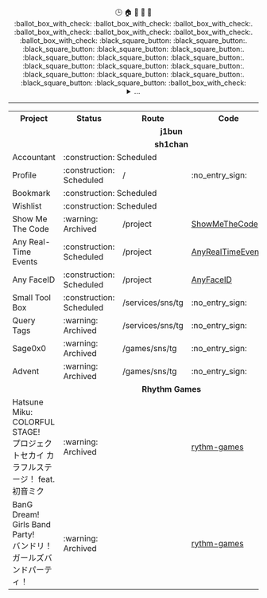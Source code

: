 <!--
Emoji: https://gist.github.com/rxaviers/7360908
-->

<div align="center">
    <div align="center">🕒 🏠 🚫 🏢 🏫 <br />
        :ballot_box_with_check:
        :ballot_box_with_check:
        :ballot_box_with_check:.
        :ballot_box_with_check:
        :ballot_box_with_check:
        :ballot_box_with_check:.
        :ballot_box_with_check:
        :black_square_button:
        :black_square_button:.
        :black_square_button:
        :black_square_button:
        :black_square_button:.
        :black_square_button:
        :black_square_button:
        :black_square_button:.
        :black_square_button:
        :black_square_button:
        :black_square_button:.
        :black_square_button:
        :black_square_button:
        :black_square_button:.
        :black_square_button:
        :black_square_button:
        :ballot_box_with_check:
    </div>
    <details>
        <summary>...</summary>
        <div align="center">🕒 🏢 08.00 - 17.00<br />
            :black_square_button:
            :black_square_button:
            :black_square_button:.
            :black_square_button:
            :black_square_button:
            :black_square_button:.
            :black_square_button:
            :ballot_box_with_check:
            :ballot_box_with_check:.
            :ballot_box_with_check:
            :ballot_box_with_check:
            :ballot_box_with_check:.
            :ballot_box_with_check:
            :ballot_box_with_check:
            :ballot_box_with_check:.
            :ballot_box_with_check:
            :ballot_box_with_check:
            :black_square_button:.
            :black_square_button:
            :black_square_button:
            :black_square_button:.
            :black_square_button:
            :black_square_button:
            :black_square_button:
        </div>
        <div align="center">🕒 🏢 10.00 - 19.00<br />
            :black_square_button:
            :black_square_button:
            :black_square_button:.
            :black_square_button:
            :black_square_button:
            :black_square_button:.
            :black_square_button:
            :black_square_button:
            :black_square_button:.
            :ballot_box_with_check:
            :ballot_box_with_check:
            :ballot_box_with_check:.
            :ballot_box_with_check:
            :ballot_box_with_check:
            :ballot_box_with_check:.
            :ballot_box_with_check:
            :ballot_box_with_check:
            :ballot_box_with_check:.
            :ballot_box_with_check:
            :black_square_button:
            :black_square_button:.
            :black_square_button:
            :black_square_button:
            :black_square_button:
        </div>
        <div align="center">🕘 🏫 08.30 - 12.40<br />
            :black_square_button:
            :black_square_button:
            :black_square_button:.
            :ballot_box_with_check:
            :ballot_box_with_check:
            :ballot_box_with_check:.
            :ballot_box_with_check:
            :ballot_box_with_check:
            :black_square_button:.
            :black_square_button:
            :black_square_button:
            :black_square_button:.
            :black_square_button:
            :black_square_button:
            :black_square_button:.
            :black_square_button:
            :black_square_button:
            :black_square_button:.
            :black_square_button:
            :black_square_button:
            :black_square_button:.
            :black_square_button:
            :black_square_button:
            :black_square_button:
        </div>
        <div align="center">🕘 🏫 13.00 - 17.00<br />
            :black_square_button:
            :black_square_button:
            :black_square_button:.
            :black_square_button:
            :black_square_button:
            :black_square_button:.
            :black_square_button:
            :ballot_box_with_check:
            :ballot_box_with_check:.
            :ballot_box_with_check:
            :ballot_box_with_check:
            :ballot_box_with_check:.
            :black_square_button:
            :black_square_button:
            :black_square_button:.
            :black_square_button:
            :black_square_button:
            :black_square_button:.
            :black_square_button:
            :black_square_button:
            :black_square_button:.
            :black_square_button:
            :black_square_button:
            :black_square_button:
        </div>
        <div align="center">🕒 🏫 🏢 🚫 🌕<br />
            :black_square_button:
            :black_square_button:
            :black_square_button:.
            :ballot_box_with_check:
            :ballot_box_with_check:
            :ballot_box_with_check:.
            :ballot_box_with_check:
            :ballot_box_with_check:
            :ballot_box_with_check:.
            :ballot_box_with_check:
            :ballot_box_with_check:
            :ballot_box_with_check:.
            :ballot_box_with_check:
            :ballot_box_with_check:
            :ballot_box_with_check:.
            :ballot_box_with_check:
            :ballot_box_with_check:
            :ballot_box_with_check:.
            :ballot_box_with_check:
            :black_square_button:
            :black_square_button:.
            :black_square_button:
            :black_square_button:
            :black_square_button:
        </div>
    </details>
</div>

---

<!--
Table Structure: https://github.com/seefs001/xox
-->

<table align="center">
    <tr>
        <th>Project</th>
        <th>Status</th>
        <th>Route</th>
        <th>Code</th>
        <th>Release</th>
        <th>Host</th>
    </tr>
    <tr>
        <td colspan="6" align="center"><strong>j1bun</strong></td>
    </tr>
    <tr>
        <td colspan="6" align="center"><strong>sh1chan</strong></td>
    </tr>
    <tr>
        <td>Accountant</td>
        <td colspan="5">:construction: Scheduled</td>
    </tr>
    <tr>
        <td>Profile</td>
        <td>:construction: Scheduled</td>
        <td>/</td>
        <td>:no_entry_sign:</td>
        <td>beta-0.1.0</td>
        <td></td>
    </tr>
    <tr>
        <td>Bookmark</td>
        <td colspan="5">:construction: Scheduled</td>
    </tr>
    <tr>
        <td>Wishlist</td>
        <td colspan="5">:construction: Scheduled</td>
    </tr>
    <tr>
        <td>Show Me The Code</td>
        <td>:warning: Archived</td>
        <td>/project</td>
        <td><a target="_blank" href="https://github.com/sh1chan/ShowMeTheCode">ShowMeTheCode</a></td>
        <td>0.0.1</td>
        <td></td>
    </tr>
    <tr>
        <td>Any Real-Time Events</td>
        <td>:construction: Scheduled</td>
        <td>/project</td>
        <td><a target="_blank" href="https://github.com/sh1chan/AnyRealTimeEvents">AnyRealTimeEvents</a></td>
        <td>0.0.1</td>
        <td></td>
    </tr>
    <tr>
        <td>Any FaceID</td>
        <td>:construction: Scheduled</td>
        <td>/project</td>
        <td><a target="_blank" href="https://github.com/sh1chan/AnyFaceID">AnyFaceID</a></td>
        <td>0.0.1</td>
        <td></td>
    </tr>
    <tr>
        <td>Small Tool Box</td>
        <td>:construction: Scheduled</td>
        <td>/services/sns/tg</td>
        <td>:no_entry_sign:</td>
        <td>0.0.1</td>
        <td></td>
    </tr>
    <tr>
        <td>Query Tags</td>
        <td>:warning: Archived</td>
        <td>/services/sns/tg</td>
        <td>:no_entry_sign:</td>
        <td>0.0.1</td>
        <td></td>
    </tr>
    <tr>
        <td>Sage0x0</td>
        <td>:warning: Archived</td>
        <td>/games/sns/tg</td>
        <td>:no_entry_sign:</td>
        <td>0.0.1</td>
        <td></td>
    </tr>
    <tr>
        <td>Advent</td>
        <td>:warning: Archived</td>
        <td>/games/sns/tg</td>
        <td>:no_entry_sign:</td>
        <td>0.0.1</td>
        <td></td>
    </tr>
    <tr>
        <td colspan="6" align="center"><strong>Rhythm Games</strong></td>
    </tr>
    <tr>
        <td>
            <span>Hatsune Miku: COLORFUL STAGE!</span><br />
            <span>プロジェクトセカイ カラフルステージ！ feat. 初音ミク</span>
        </td>
        <td>:warning: Archived</td>
        <td></td>
        <td><a target="_blank" href="https://github.com/aintp3d0/rythm-games">rythm-games</a></td>
        <td colspan="2"></td>
    </tr>
    <tr>
        <td>
            <span>BanG Dream! Girls Band Party!</span><br />
            <span>バンドリ！ ガールズバンドパーティ！</span>
        </td>
        <td>:warning: Archived</td>
        <td></td>
        <td><a target="_blank" href="https://github.com/aintp3d0/rythm-games">rythm-games</a></td>
        <td colspan="2"></td>
    </tr>
</table>
